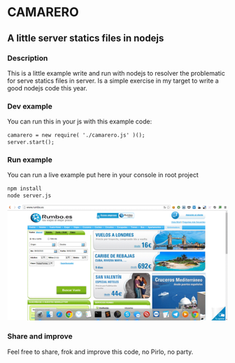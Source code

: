 # CAMARERO

## A little server statics files in nodejs

### Description
This is a little example write and run with nodejs to resolver the problematic for serve statics files in server.
Is a simple exercise in my target to write a good nodejs code this year.

### Dev example
You can run this in your js with this example code:

    camarero = new require( './camarero.js' )();
    server.start();

### Run example
You can run a live example put here in your console in root project

    npm install
    node server.js

![live example]( public/images/readme.gif "live example")

### Share and improve
Feel free to share, frok and improve this code, no Pirlo, no party.